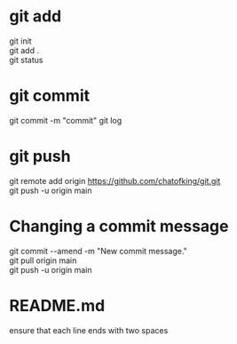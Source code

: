 # git add
git init  
git add .  
git status
# git commit
git commit -m "commit"
git log
# git push
git remote add origin https://github.com/chatofking/git.git  
git push -u origin main
# Changing a commit message
git commit --amend -m "New commit message."  
git pull origin main  
git push -u origin main
# README.md
ensure that each line ends with two spaces
